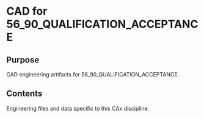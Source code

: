 # CAD for 56_90_QUALIFICATION_ACCEPTANCE

## Purpose
CAD engineering artifacts for 56_90_QUALIFICATION_ACCEPTANCE.

## Contents
Engineering files and data specific to this CAx discipline.
